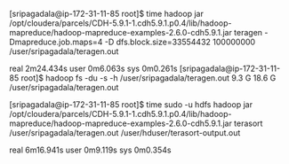 [sripagadala@ip-172-31-11-85 root]$ time hadoop jar /opt/cloudera/parcels/CDH-5.9.1-1.cdh5.9.1.p0.4/lib/hadoop-mapreduce/hadoop-mapreduce-examples-2.6.0-cdh5.9.1.jar teragen -Dmapreduce.job.maps=4 -D dfs.block.size=33554432 100000000 /user/sripagadala/teragen.out

real    2m24.434s
user    0m6.063s
sys     0m0.261s
[sripagadala@ip-172-31-11-85 root]$ hadoop fs -du -s -h /user/sripagadala/teragen.out
9.3 G  18.6 G  /user/sripagadala/teragen.out

[sripagadala@ip-172-31-11-85 root]$ time sudo -u hdfs hadoop jar /opt/cloudera/parcels/CDH-5.9.1-1.cdh5.9.1.p0.4/lib/hadoop-mapreduce/hadoop-mapreduce-examples-2.6.0-cdh5.9.1.jar  terasort /user/sripagadala/teragen.out /user/hduser/terasort-output.out

real    6m16.941s
user    0m9.119s
sys     0m0.354s
